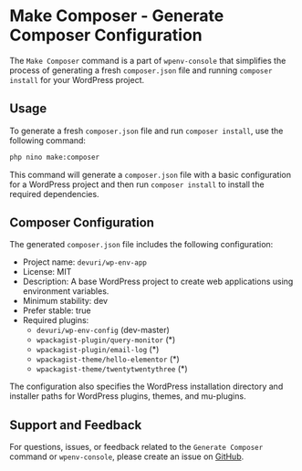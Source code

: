 # Make Composer - Generate Composer Configuration

The `Make Composer` command is a part of `wpenv-console` that simplifies the process of generating a fresh `composer.json` file and running `composer install` for your WordPress project.

## Usage

To generate a fresh `composer.json` file and run `composer install`, use the following command:

```bash
php nino make:composer
```

This command will generate a `composer.json` file with a basic configuration for a WordPress project and then run `composer install` to install the required dependencies.

## Composer Configuration

The generated `composer.json` file includes the following configuration:

- Project name: `devuri/wp-env-app`
- License: MIT
- Description: A base WordPress project to create web applications using environment variables.
- Minimum stability: dev
- Prefer stable: true
- Required plugins:
  - `devuri/wp-env-config` (dev-master)
  - `wpackagist-plugin/query-monitor` (*)
  - `wpackagist-plugin/email-log` (*)
  - `wpackagist-theme/hello-elementor` (*)
  - `wpackagist-theme/twentytwentythree` (*)

The configuration also specifies the WordPress installation directory and installer paths for WordPress plugins, themes, and mu-plugins.

## Support and Feedback

For questions, issues, or feedback related to the `Generate Composer` command or `wpenv-console`, please create an issue on [GitHub](https://github.com/devuri/wpenv-console/issues).
